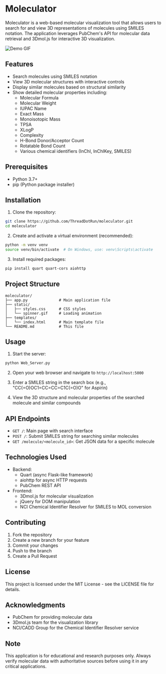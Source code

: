 # Moleculator

Moleculator is a web-based molecular visualization tool that allows users to search for and view 3D representations of molecules using SMILES notation. The application leverages PubChem's API for molecular data retrieval and 3Dmol.js for interactive 3D visualization.

![Demo GIF](./static/demo.gif)

## Features

- Search molecules using SMILES notation
- View 3D molecular structures with interactive controls
- Display similar molecules based on structural similarity
- Show detailed molecular properties including:
  - Molecular Formula
  - Molecular Weight
  - IUPAC Name
  - Exact Mass
  - Monoisotopic Mass
  - TPSA
  - XLogP
  - Complexity
  - H-Bond Donor/Acceptor Count
  - Rotatable Bond Count
  - Various chemical identifiers (InChI, InChIKey, SMILES)

## Prerequisites

- Python 3.7+
- pip (Python package installer)

## Installation

1. Clone the repository:
```bash
git clone https://github.com/ThreadDotRun/moleculator.git
cd moleculator
```

2. Create and activate a virtual environment (recommended):
```bash
python -m venv venv
source venv/bin/activate  # On Windows, use: venv\Scripts\activate
```

3. Install required packages:
```bash
pip install quart quart-cors aiohttp 
```

## Project Structure

```
moleculator/
├── app.py              # Main application file
├── static/
│   ├── styles.css      # CSS styles
│   └── spinner.gif     # Loading animation
├── templates/
│   └── index.html      # Main template file
└── README.md           # This file
```

## Usage

1. Start the server:
```bash
python Web_Server.py
```

2. Open your web browser and navigate to `http://localhost:5000`

3. Enter a SMILES string in the search box (e.g., "CC(=O)OC1=CC=CC=C1C(=O)O" for Aspirin)

4. View the 3D structure and molecular properties of the searched molecule and similar compounds

## API Endpoints

- `GET /`: Main page with search interface
- `POST /`: Submit SMILES string for searching similar molecules
- `GET /molecule/<molecule_id>`: Get JSON data for a specific molecule

## Technologies Used

- Backend:
  - Quart (async Flask-like framework)
  - aiohttp for async HTTP requests
  - PubChem REST API
- Frontend:
  - 3Dmol.js for molecular visualization
  - jQuery for DOM manipulation
  - NCI Chemical Identifier Resolver for SMILES to MOL conversion

## Contributing

1. Fork the repository
2. Create a new branch for your feature
3. Commit your changes
4. Push to the branch
5. Create a Pull Request

## License

This project is licensed under the MIT License - see the LICENSE file for details.

## Acknowledgments

- PubChem for providing molecular data
- 3Dmol.js team for the visualization library
- NCI/CADD Group for the Chemical Identifier Resolver service

## Note

This application is for educational and research purposes only. Always verify molecular data with authoritative sources before using it in any critical applications.